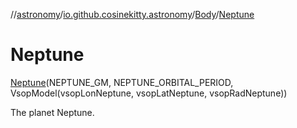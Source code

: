 //[astronomy](../../../../index.md)/[io.github.cosinekitty.astronomy](../../index.md)/[Body](../index.md)/[Neptune](index.md)

# Neptune

[Neptune](index.md)(NEPTUNE_GM, NEPTUNE_ORBITAL_PERIOD, VsopModel(vsopLonNeptune, vsopLatNeptune, vsopRadNeptune))

The planet Neptune.

